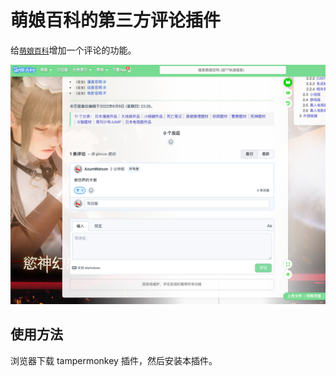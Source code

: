 # 萌娘百科的第三方评论插件

给[`萌娘百科`](https://zh.moegirl.org.cn/Mainpage)增加一个评论的功能。

![效果图](https://raw.githubusercontent.com/AzumWatson/moegirl-comment/main/%E6%88%AA%E5%B1%8F2022-11-14%2018.09.18.png)

## 使用方法

浏览器下载 tampermonkey 插件，然后安装本插件。
